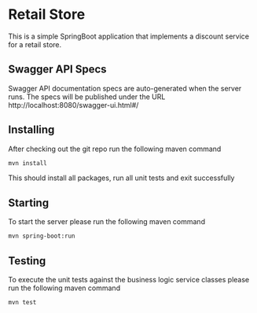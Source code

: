 ﻿# Retail Store

This is a simple SpringBoot application that implements a discount service for a retail store.

## Swagger API Specs

Swagger API documentation specs are auto-generated when the server runs. The specs will be published under the URL http://localhost:8080/swagger-ui.html#/

## Installing

After checking out the git repo run the following maven command

```bash
mvn install
```

This should install all packages, run all unit tests and exit successfully

## Starting

To start the server please run the following maven command

```bash
mvn spring-boot:run
```

## Testing

To execute the unit tests against the business logic service classes please run the following maven command

```bash
mvn test
```

